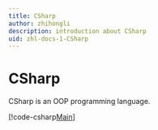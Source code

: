 ```yaml
---
title: CSharp
author: zhihongli
description: introduction about CSharp
uid: zhl-docs-1-CSharp
---
```

# CSharp

CSharp is an OOP programming language.

[!code-csharp[Main](zhl-code/program.cs)]
